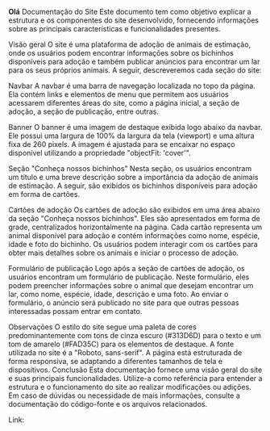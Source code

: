 **Olá**
Documentação do Site
Este documento tem como objetivo explicar a estrutura e os componentes do site desenvolvido, fornecendo informações sobre as principais características e funcionalidades presentes.

Visão geral
O site é uma plataforma de adoção de animais de estimação, onde os usuários podem encontrar informações sobre os bichinhos disponíveis para adoção e também publicar anúncios para encontrar um lar para os seus próprios animais. A seguir, descreveremos cada seção do site:

Navbar
A navbar é uma barra de navegação localizada no topo da página. Ela contém links e elementos de menu que permitem aos usuários acessarem diferentes áreas do site, como a página inicial, a seção de adoção, a seção de publicação, entre outras.

Banner
O banner é uma imagem de destaque exibida logo abaixo da navbar. Ele possui uma largura de 100% da largura da tela (viewport) e uma altura fixa de 260 pixels. A imagem é ajustada para se encaixar no espaço disponível utilizando a propriedade "objectFit: 'cover'".

Seção "Conheça nossos bichinhos"
Nesta seção, os usuários encontram um título e uma breve descrição sobre a importância da adoção de animais de estimação. A seguir, são exibidos os bichinhos disponíveis para adoção em forma de cartões.

Cartões de adoção
Os cartões de adoção são exibidos em uma área abaixo da seção "Conheça nossos bichinhos". Eles são apresentados em forma de grade, centralizados horizontalmente na página. Cada cartão representa um animal disponível para adoção e contém informações como nome, espécie, idade e foto do bichinho. Os usuários podem interagir com os cartões para obter mais detalhes sobre os animais e iniciar o processo de adoção.

Formulário de publicação
Logo após a seção de cartões de adoção, os usuários encontram um formulário de publicação. Neste formulário, eles podem preencher informações sobre o animal que desejam encontrar um lar, como nome, espécie, idade, descrição e uma foto. Ao enviar o formulário, o anúncio será publicado no site para que outras pessoas interessadas possam entrar em contato.

Observações
O estilo do site segue uma paleta de cores predominantemente com tons de cinza escuro (#313D6D) para o texto e um tom de amarelo (#FAD35C) para os elementos de destaque.
A fonte utilizada no site é a "Roboto, sans-serif".
A página está estruturada de forma responsiva, se adaptando a diferentes tamanhos de tela e dispositivos.
Conclusão
Esta documentação fornece uma visão geral do site e suas principais funcionalidades. Utilize-a como referência para entender a estrutura e o funcionamento do site ao realizar modificações ou adições. Em caso de dúvidas ou necessidade de mais informações, consulte a documentação do código-fonte e os arquivos relacionados.

Link: 
